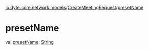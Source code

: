 [io.dyte.core.network.models](../index.md)/[CreateMeetingRequest](index.md)/[presetName](preset-name.md)

# presetName


val [presetName](preset-name.md): [String](https://kotlinlang.org/api/latest/jvm/stdlib/kotlin/-string/index.html)
